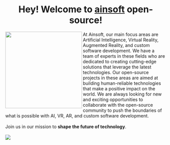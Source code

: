 <h1 align="center"> Hey! Welcome to <a href="https://github.com/ainsoft-org">ainsoft</a> open-source!</h1>

<p>
<img src="https://github.com/ainsoft-org/.github/blob/main/profile/Logo.png?raw=true" align="left" width="240"/>
At Ainsoft, our main focus areas are Artificial Intelligence, Virtual Reality, Augmented Reality, and custom software development. We have a team of experts in these fields who are dedicated to creating cutting-edge solutions that leverage the latest technologies. Our open-source projects in these areas are aimed at building human-reliable technologies that make a positive impact on the world. We are always looking for new and exciting opportunities to collaborate with the open-source community to push the boundaries of what is possible with AI, VR, AR, and custom software development.<br/> <br/>
Join us in our mission to <b>shape the future of technology</b>.
<br/> <br/>
<a href="https://github.com/ainsoft-org/tg-forms/discussions/2"><img src="https://github.com/ainsoft-org/.github/blob/main/profile/ain_button.png?raw=true"/></a>
</p>
